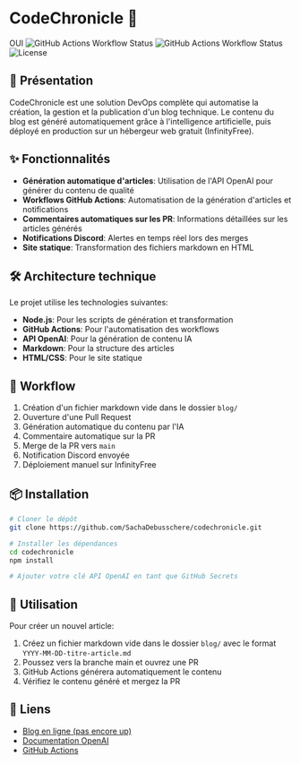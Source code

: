 # CodeChronicle 📝
OUI
![GitHub Actions Workflow Status](https://img.shields.io/github/actions/workflow/status/SachaDebusschere/codechronicle/generate-article.yml?label=G%C3%A9n%C3%A9ration%20d%27Articles)
![GitHub Actions Workflow Status](https://img.shields.io/github/actions/workflow/status/SachaDebusschere/codechronicle/pr-comment.yml?label=Commentaire%20PR)
![License](https://img.shields.io/badge/licence-MIT-blue)

## 🚀 Présentation

CodeChronicle est une solution DevOps complète qui automatise la création, la gestion et la publication d'un blog technique. Le contenu du blog est généré automatiquement grâce à l'intelligence artificielle, puis déployé en production sur un hébergeur web gratuit (InfinityFree).

## ✨ Fonctionnalités

- **Génération automatique d'articles**: Utilisation de l'API OpenAI pour générer du contenu de qualité
- **Workflows GitHub Actions**: Automatisation de la génération d'articles et notifications
- **Commentaires automatiques sur les PR**: Informations détaillées sur les articles générés
- **Notifications Discord**: Alertes en temps réel lors des merges
- **Site statique**: Transformation des fichiers markdown en HTML

## 🛠️ Architecture technique

Le projet utilise les technologies suivantes:

- **Node.js**: Pour les scripts de génération et transformation
- **GitHub Actions**: Pour l'automatisation des workflows
- **API OpenAI**: Pour la génération de contenu IA
- **Markdown**: Pour la structure des articles
- **HTML/CSS**: Pour le site statique

## 🔄 Workflow

1. Création d'un fichier markdown vide dans le dossier `blog/`
2. Ouverture d'une Pull Request
3. Génération automatique du contenu par l'IA
4. Commentaire automatique sur la PR
5. Merge de la PR vers `main`
6. Notification Discord envoyée
7. Déploiement manuel sur InfinityFree

## 📦 Installation

```bash
# Cloner le dépôt
git clone https://github.com/SachaDebusschere/codechronicle.git

# Installer les dépendances
cd codechronicle
npm install

# Ajouter votre clé API OpenAI en tant que GitHub Secrets
```

## 🚀 Utilisation

Pour créer un nouvel article:

1. Créez un fichier markdown vide dans le dossier `blog/` avec le format `YYYY-MM-DD-titre-article.md`
2. Poussez vers la branche main et ouvrez une PR
3. GitHub Actions générera automatiquement le contenu
4. Vérifiez le contenu généré et mergez la PR

## 🔗 Liens

- [Blog en ligne (pas encore up)]()
- [Documentation OpenAI](https://platform.openai.com/docs/introduction)
- [GitHub Actions](https://docs.github.com/fr/actions)
